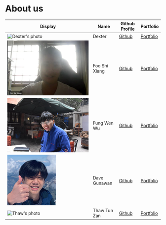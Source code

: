 # About us

| Display                                  | Name          | Github Profile                             | Portfolio                          |
|------------------------------------------|---------------|--------------------------------------------|------------------------------------|
| ![Dexter's photo](images/Dexter.jpg)     | Dexter        | [Github](https://github.com/dextboy/)      | [Portfolio](team/dextboy.md)       |
| ![ShiXiang's photo](images/ShiXiang.jpg) | Foo Shi Xiang | [Github](https://github.com/sxfoo)         | [Portfolio](team/sxfoo.md)         |
| ![WenWu's photo](images/WenWu.jpg)       | Fung Wen Wu   | [Github](https://github.com/fungg0)        | [Portfolio](team/fungg0.md)        |
| ![Dave's photo](images/Dave.png)         | Dave Gunawan  | [Github](https://github.com/jensonjenkins) | [Portfolio](team/jensonjenkins.md) |
| ![Thaw's photo](images/Thaw.jpg)         | Thaw Tun Zan  | [Github](https://github.com/ThawTunZan)    | [Portfolio](team/thawtunzan.md)    |